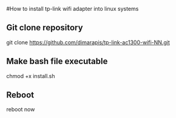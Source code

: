 #How to install tp-link wifi adapter into linux systems

## Git clone repository
git clone https://github.com/dimarapis/tp-link-ac1300-wifi-NN.git

## Make bash file executable
chmod +x install.sh

## Reboot
reboot now
